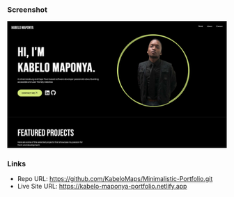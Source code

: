 ### Screenshot

![alt text](image.png)

### Links

- Repo URL: https://github.com/KabeloMaps/Minimalistic-Portfolio.git
- Live Site URL: https://kabelo-maponya-portfolio.netlify.app
